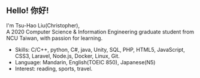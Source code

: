 Hello! 你好!
---
I'm Tsu-Hao Liu(Christopher),</br>
A 2020 Computer Science & Information Engineering graduate student from NCU Taiwan, with passion for learning.

- Skills: C/C++, python, C#, java, Unity, SQL, PHP, HTML5, JavaScript, CSS3, Laravel, Node.js, Docker, Linux, Git.
- Language: Mandarin, English(TOEIC 850), Japanese(N5) 
- Interest: reading, sports, travel.
